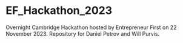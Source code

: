 # EF_Hackathon_2023
Overnight Cambridge Hackathon hosted by Entrepreneur First on 22 November 2023. Repository for Daniel Petrov and Will Purvis.
